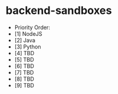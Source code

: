 # backend-sandboxes

- Priority Order:
- [1] NodeJS
- [2] Java
- [3] Python
- [4] TBD
- [5] TBD
- [6] TBD
- [7] TBD
- [8] TBD
- [9] TBD